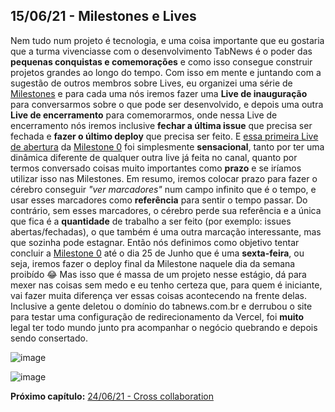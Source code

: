 ## 15/06/21 - Milestones e Lives

Nem tudo num projeto é tecnologia, e uma coisa importante que eu gostaria que a turma vivenciasse com o desenvolvimento TabNews é o poder das **pequenas conquistas e comemorações** e como isso consegue construir projetos grandes ao longo do tempo. Com isso em mente e juntando com a sugestão de outros membros sobre Lives, eu organizei uma série de [Milestones](https://github.com/filipedeschamps/tabnews.com.br/milestones?direction=asc&sort=title) e para cada uma nós iremos fazer uma **Live de inauguração** para conversarmos sobre o que pode ser desenvolvido, e depois uma outra **Live de encerramento** para comemorarmos, onde nessa Live de encerramento nós iremos inclusive **fechar a última issue** que precisa ser fechada e **fazer o último deploy** que precisa ser feito. E [essa primeira Live de abertura](https://www.youtube.com/watch?v=vdXjOf6JA38) da [Milestone 0](https://github.com/filipedeschamps/tabnews.com.br/milestone/1) foi simplesmente **sensacional**, tanto por ter uma dinâmica diferente de qualquer outra live já feita no canal, quanto por termos conversado coisas muito importantes como **prazo** e se iríamos utilizar isso nas Milestones. Em resumo, iremos colocar prazo para fazer o cérebro conseguir _"ver marcadores"_ num campo infinito que é o tempo, e usar esses marcadores como **referência** para sentir o tempo passar. Do contrário, sem esses marcadores, o cérebro perde sua referência e a única que fica é a **quantidade** de trabalho a ser feito (por exemplo: issues abertas/fechadas), o que também é uma outra marcação interessante, mas que sozinha pode estagnar. Então nós definimos como objetivo tentar concluir a [Milestone 0](https://github.com/filipedeschamps/tabnews.com.br/milestone/1) até o dia 25 de Junho que é uma **sexta-feira**, ou seja, iremos fazer o deploy final da Milestone naquele dia da semana proibído 😂 Mas isso que é massa de um projeto nesse estágio, dá para mexer nas coisas sem medo e eu tenho certeza que, para quem é iniciante, vai fazer muita diferença ver essas coisas acontecendo na frente delas. Inclusive a gente deletou o domínio do tabnews.com.br e derrubou o site para testar uma configuração de redirecionamento da Vercel, foi **muito** legal ter todo mundo junto pra acompanhar o negócio quebrando e depois sendo consertado.

![image](https://user-images.githubusercontent.com/4248081/123185814-9c9b6f00-d44b-11eb-9774-1b4f326b3b20.png)

![image](https://user-images.githubusercontent.com/4248081/123187260-a672a180-d44e-11eb-96d8-578fce29967e.png)

**Próximo capítulo:** [24/06/21 - Cross collaboration](2021-06-24.md)